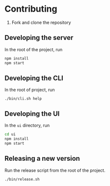 # Contributing

1. Fork and clone the repository

## Developing the server

In the root of the project, run

```bash
npm install
npm start
```

## Developing the CLI

In the root of project, run

```
./bin/cli.sh help
```

## Developing the UI

In the `ui` directory, run

```bash
cd ui
npm install
npm start
```

## Releasing a new version

Run the release script from the root of the project.

```bash
./bin/release.sh
```
